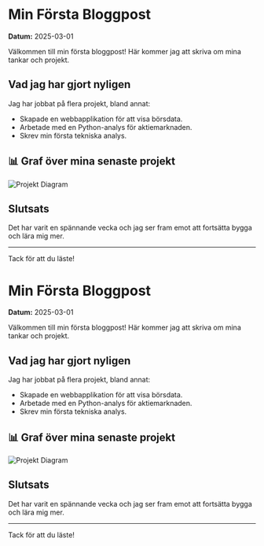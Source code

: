 # Min Första Bloggpost

**Datum:** 2025-03-01

Välkommen till min första bloggpost! Här kommer jag att skriva om mina tankar och projekt.

## Vad jag har gjort nyligen

Jag har jobbat på flera projekt, bland annat:

- Skapade en webbapplikation för att visa börsdata.
- Arbetade med en Python-analys för aktiemarknaden.
- Skrev min första tekniska analys.

## 📊 Graf över mina senaste projekt

![Projekt Diagram](../images/projekt_chart.png)

## Slutsats

Det har varit en spännande vecka och jag ser fram emot att fortsätta bygga och lära mig mer.

---
Tack för att du läste!

# Min Första Bloggpost

**Datum:** 2025-03-01

Välkommen till min första bloggpost! Här kommer jag att skriva om mina tankar och projekt.

## Vad jag har gjort nyligen

Jag har jobbat på flera projekt, bland annat:

- Skapade en webbapplikation för att visa börsdata.
- Arbetade med en Python-analys för aktiemarknaden.
- Skrev min första tekniska analys.

## 📊 Graf över mina senaste projekt

![Projekt Diagram](../images/projekt_chart.png)

## Slutsats

Det har varit en spännande vecka och jag ser fram emot att fortsätta bygga och lära mig mer.

---
Tack för att du läste!
